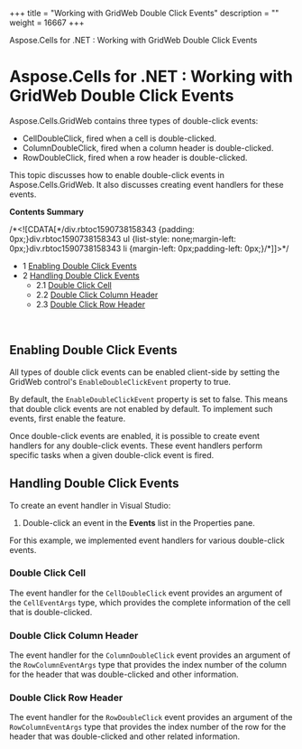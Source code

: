 +++
title = "Working with GridWeb Double Click Events" 
description = "" 
weight = 16667 
+++

Aspose.Cells for .NET : Working with GridWeb Double Click Events  

# Aspose.Cells for .NET : Working with GridWeb Double Click Events


Aspose.Cells.GridWeb contains three types of double-click events:

*   CellDoubleClick, fired when a cell is double-clicked.
*   ColumnDoubleClick, fired when a column header is double-clicked.
*   RowDoubleClick, fired when a row header is double-clicked.

This topic discusses how to enable double-click events in Aspose.Cells.GridWeb. It also discusses creating event handlers for these events.

**Contents Summary**

/\*<!\[CDATA\[\*/div.rbtoc1590738158343 {padding: 0px;}div.rbtoc1590738158343 ul {list-style: none;margin-left: 0px;}div.rbtoc1590738158343 li {margin-left: 0px;padding-left: 0px;}/\*\]\]>\*/

*   1 [Enabling Double Click Events](#WorkingwithGridWebDoubleClickEvents-EnablingDoubleClickEvents)
*   2 [Handling Double Click Events](#WorkingwithGridWebDoubleClickEvents-HandlingDoubleClickEvents)
    *   2.1 [Double Click Cell](#WorkingwithGridWebDoubleClickEvents-DoubleClickCell)
    *   2.2 [Double Click Column Header](#WorkingwithGridWebDoubleClickEvents-DoubleClickColumnHeader)
    *   2.3 [Double Click Row Header](#WorkingwithGridWebDoubleClickEvents-DoubleClickRowHeader)

 

## Enabling Double Click Events

All types of double click events can be enabled client-side by setting the GridWeb control's `EnableDoubleClickEvent` property to true.

By default, the `EnableDoubleClickEvent` property is set to false. This means that double click events are not enabled by default. To implement such events, first enable the feature.

Once double-click events are enabled, it is possible to create event handlers for any double-click events. These event handlers perform specific tasks when a given double-click event is fired.

## Handling Double Click Events

To create an event handler in Visual Studio:

1.  Double-click an event in the **Events** list in the Properties pane.

For this example, we implemented event handlers for various double-click events.

### Double Click Cell

The event handler for the `CellDoubleClick` event provides an argument of the `CellEventArgs` type, which provides the complete information of the cell that is double-clicked.

### Double Click Column Header

The event handler for the `ColumnDoubleClick` event provides an argument of the `RowColumnEventArgs` type that provides the index number of the column for the header that was double-clicked and other information.

### Double Click Row Header

The event handler for the `RowDoubleClick` event provides an argument of the `RowColumnEventArgs` type that provides the index number of the row for the header that was double-clicked and other related information.

